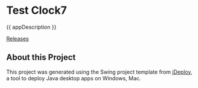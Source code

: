 # Test Clock7

{{ appDescription }}

[Releases](https://github.com/shannah/test-clock7/releases)

## About this Project

This project was generated using the Swing project template from [jDeploy](https://www.jdeploy.com), a tool to deploy Java desktop apps on Windows, Mac.